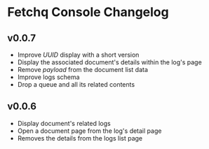 # Fetchq Console Changelog

## v0.0.7

- Improve _UUID_ display with a short version
- Display the associated document's details within the log's page
- Remove _payload_ from the document list data
- Improve logs schema
- Drop a queue and all its related contents

## v0.0.6

- Display document's related logs
- Open a document page from the log's detail page
- Removes the details from the logs list page
